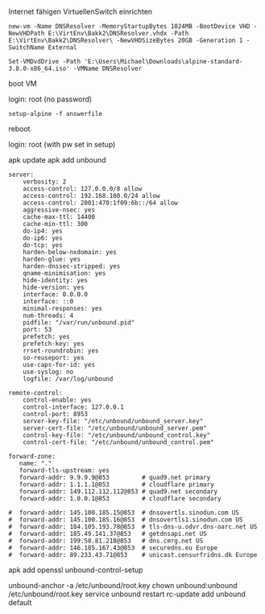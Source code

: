 Internet fähigen VirtuellenSwitch einrichten

`new-vm -Name DNSResolver -MemoryStartupBytes 1024MB -BootDevice VHD -NewVHDPath E:\VirtEnv\Bakk2\DNSResolver.vhdx -Path E:\VirtEnv\Bakk2\DNSResolver\ -NewVHDSizeBytes 20GB -Generation 1 -SwitchName External`

`Set-VMDvdDrive -Path 'E:\Users\Michael\Downloads\alpine-standard-3.8.0-x86_64.iso' -VMName DNSResolver`

boot VM

login: root (no password)

```
setup-alpine -f answerfile
```

reboot

login: root (with pw set in setup)

apk update
apk add unbound

```
server:
    verbosity: 2
    access-control: 127.0.0.0/8 allow
    access-control: 192.168.100.0/24 allow
    access-control: 2001:470:1f09:6b::/64 allow
    aggressive-nsec: yes
    cache-max-ttl: 14400
    cache-min-ttl: 300
    do-ip4: yes
    do-ip6: yes
    do-tcp: yes
    harden-below-nxdomain: yes
    harden-glue: yes
    harden-dnssec-stripped: yes
    qname-minimisation: yes
    hide-identity: yes
    hide-version: yes
    interface: 0.0.0.0
    interface: ::0
    minimal-responses: yes
    num-threads: 4
    pidfile: "/var/run/unbound.pid"
    port: 53
    prefetch: yes
    prefetch-key: yes
    rrset-roundrobin: yes
    so-reuseport: yes
    use-caps-for-id: yes
    use-syslog: no
    logfile: /var/log/unbound
   
remote-control:
    control-enable: yes
    control-interface: 127.0.0.1
    control-port: 8953
    server-key-file: "/etc/unbound/unbound_server.key"
    server-cert-file: "/etc/unbound/unbound_server.pem"
    control-key-file: "/etc/unbound/unbound_control.key"
    control-cert-file: "/etc/unbound/unbound_control.pem"
   
forward-zone:
   name: "."
   forward-tls-upstream: yes
   forward-addr: 9.9.9.9@853         # quad9.net primary
   forward-addr: 1.1.1.1@853         # cloudflare primary
   forward-addr: 149.112.112.112@853 # quad9.net secondary
   forward-addr: 1.0.0.1@853         # cloudflare secondary
 
#  forward-addr: 145.100.185.15@853  # dnsovertls.sinodun.com US
#  forward-addr: 145.100.185.16@853  # dnsovertls1.sinodun.com US
#  forward-addr: 184.105.193.78@853  # tls-dns-u.odvr.dns-oarc.net US
#  forward-addr: 185.49.141.37@853   # getdnsapi.net US
#  forward-addr: 199.58.81.218@853   # dns.cmrg.net US
#  forward-addr: 146.185.167.43@853  # securedns.eu Europe
#  forward-addr: 89.233.43.71@853    # unicast.censurfridns.dk Europe
```

apk add openssl
unbound-control-setup

unbound-anchor -a /etc/unbound/root.key
chown unbound:unbound /etc/unbound/root.key
service unbound restart
rc-update add unbound default
